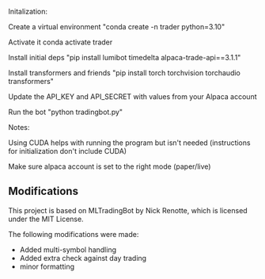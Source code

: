 Initalization: 

Create a virtual environment "conda create -n trader python=3.10"

Activate it conda activate trader

Install initial deps "pip install lumibot timedelta alpaca-trade-api==3.1.1"

Install transformers and friends "pip install torch torchvision torchaudio transformers"

Update the API_KEY and API_SECRET with values from your Alpaca account

Run the bot "python tradingbot.py"

Notes: 

Using CUDA helps with running the program but isn't needed (instructions for initialization don't include CUDA)

Make sure alpaca account is set to the right mode (paper/live)


## Modifications

This project is based on MLTradingBot by Nick Renotte, which is licensed under the MIT License.

The following modifications were made:
- Added multi-symbol handling
- Added extra check against day trading
- minor formatting

